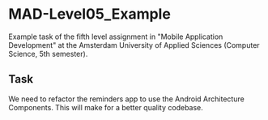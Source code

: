 # MAD-Level05_Example
Example task of the fifth level assignment in "Mobile Application Development" at the Amsterdam University of Applied Sciences (Computer Science, 5th semester).

## Task
We need to refactor the reminders app to use the Android Architecture Components. This will make for a better quality codebase.
